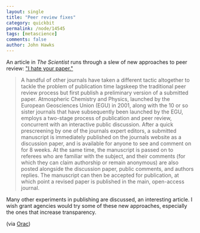 ```yaml
---
layout: single 
title: "Peer review fixes" 
category: quickbit
permalink: /node/14545
tags: [metascience] 
comments: false 
author: John Hawks 
---
```


An article in <i>The Scientist</i> runs through a slew of new approaches to peer review: <a href="http://www.the-scientist.com/2010/8/1/36/1/">"I hate your paper."</a>

<blockquote>A handful of other journals have taken a different tactic altogether to tackle the problem of publication time lagskeep the traditional peer review process but first publish a preliminary version of a submitted paper. Atmospheric Chemistry and Physics, launched by the European Geosciences Union (EGU) in 2001, along with the 10 or so sister journals that have subsequently been launched by the EGU, employs a two-stage process of publication and peer review, concurrent with an interactive public discussion. After a quick prescreening by one of the journals expert editors, a submitted manuscript is immediately published on the journals website as a discussion paper, and is available for anyone to see and comment on for 8 weeks. At the same time, the manuscript is passed on to referees who are familiar with the subject, and their comments (for which they can claim authorship or remain anonymous) are also posted alongside the discussion paper, public comments, and authors replies. The manuscript can then be accepted for publication, at which point a revised paper is published in the main, open-access journal.</blockquote>

Many other experiments in publishing are discussed, an interesting article. I wish grant agencies would try some of these new approaches, especially the ones that increase transparency. 

(via <a href="http://scienceblogs.com/insolence/2010/08/its_that_time_again_broken_peer_review.php">Orac</a>)
 


